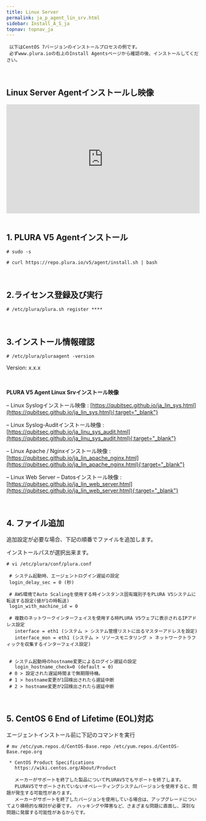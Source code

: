 ```yaml
---
title: Linux Server
permalink: ja_p_agent_lin_srv.html
sidebar: Install_A_S_ja
topnav: topnav_ja
---
```




     以下はCentOS 7バージョンのインストールプロセスの例です。
     必ずwww.plura.ioの右上のInstall Agentsページから確認の後、インストールしてください。

<br />

## Linux Server Agentインストールし映像

<style>.embed-container { position: relative; padding-bottom: 56.25%; height: 0; overflow: hidden; max-width: 100%; } .embed-container iframe, .embed-container object, .embed-container embed { position: absolute; top: 0; left: 0; width: 100%; height: 100%; }</style><div class='embed-container'><iframe src='https://www.youtube.com/embed/TW7_NF1gF9g' frameborder='0' allowfullscreen></iframe></div>

<br />

## 1. PLURA V5 Agentインストール

`# sudo -s`

`# curl https://repo.plura.io/v5/agent/install.sh | bash`

<br />

## 2.ライセンス登録及び実行

`# /etc/plura/plura.sh register ****`

<br />

## 3.インストール情報確認

`# /etc/plura/pluraagent -version`

Version: x.x.x

<br />

__PLURA V5 Agent Linux Srvインストール映像__

– Linux Syslogインストール映像 : [https://qubitsec.github.io/ja_lin_sys.html](https://qubitsec.github.io/ja_lin_sys.html){:target="_blank"}

– Linux Syslog-Auditインストール映像 : [https://qubitsec.github.io/ja_linu_sys_audit.html](https://qubitsec.github.io/ja_linu_sys_audit.html){:target="_blank"}

– Linux Apache / Nginxインストール映像 : [https://qubitsec.github.io/ja_lin_apache_nginx.html](https://qubitsec.github.io/ja_lin_apache_nginx.html){:target="_blank"}

– Linux Web Server – Datosインストール映像 : [https://qubitsec.github.io/ja_lin_web_server.html](https://qubitsec.github.io/ja_lin_web_server.html){:target="_blank"}

<br />

## 4. ファイル追加

追加設定が必要な場合、下記の順番でファイルを追加します。

インストールパスが選択出来ます。

`# vi /etc/plura/conf/plura.conf`

     # システム起動時、エージェントログイン遅延の設定
     login_delay_sec = 0 (秒)

     # AWS環境でAuto Scalingを使用する時インスタンス固有識別子をPLURA V5システムに転送する設定(値が1の時転送)
     login_with_machine_id = 0

     # 複数のネットワークインターフェイスを使用する時PLURA V5ウェブに表示されるIPアドレス設定
       interface = eth1 (システム > システム管理リストに出るマスターアドレスを設定)
       interface_mon = eth1 (システム > リソースモニタリング > ネットワークトラフィックを収集するインターフェイス設定)


     # システム起動時のhostname変更によるログイン遅延の設定
       login_hostname_check=0 (default = 0)
     # 0 > 設定された遅延時間まで無期限待機。
     # 1 > hostname変更が1回検出されたら遅延中断
     # 2 > hostname変更が2回検出されたら遅延中断

<br />

## 5. CentOS 6 End of Lifetime (EOL)対応

エージェントインストール前に下記のコマンドを実行


`# mv /etc/yum.repos.d/CentOS-Base.repo /etc/yum.repos.d/CentOS-Base.repo.org`

     * CentOS Product Specifications
       https://wiki.centos.org/About/Product

       メーカーがサポートを終了した製品についてPLURAV5でもサポートを終了します。
       PLURAV5でサポートされていないオペレーティングシステムバージョンを使用すると、問題が発生する可能性があります。
       メーカーがサポートを終了したバージョンを使用している場合は、アップグレードについてより積極的な検討が必要です。 ハッキングや障害など、さまざまな問題に直面し、深刻な問題に発展する可能性があるからです。
      
      
      
      
